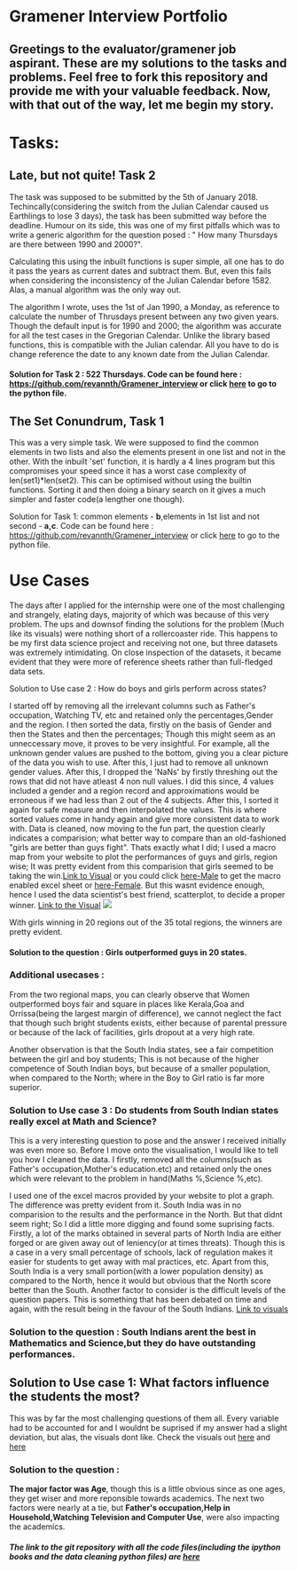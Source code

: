 
# Gramener Interview Portfolio


## Greetings to the evaluator/gramener job aspirant. These are my solutions to the tasks and problems. Feel free to fork this repository and provide me with your valuable feedback. Now, with that out of the way, let me begin my story.


# Tasks:


## Late, but not quite! Task 2



The task was supposed to be submitted by the 5th of January 2018. Techincally(considering the switch from the Julian Calendar caused us Earthlings to lose 3 days), the task has been submitted way before the deadline. Humour on its side, this was one of my first pitfalls which was to write a generic algorithm for the question posed : " How many Thursdays are there between 1990 and 2000?".

Calculating this using the inbuilt functions is super simple, all one has to do it pass the years as current dates and subtract them. But, even this fails when considering the inconsistency of the Julian Calendar before 1582. Alas, a manual algorithm was the only way out. 

The algorithm I wrote, uses the 1st of Jan 1990, a Monday, as reference to calculate the number of Thrusdays present between any two given years. Though the default input is for 1990 and 2000; the algorithm was accurate for all the test cases in the Gregorian Calendar. Unlike the library based functions, this is compatible with the Julian calendar. All you have to do is change reference the date to any known date from the Julian Calendar. 

#### Solution for Task 2 : 522 Thursdays. Code can be found here : https://github.com/revannth/Gramener_interview or click [here](https://github.com/revannth/Gramener_interview/blob/master/Task2.py) to go to the python file.

## The Set Conundrum, Task 1

This was a very simple task. We were supposed to find the common elements in two lists and also the elements present in one list and not in the other. With the inbuilt 'set' function, it is hardly a 4 lines program but this compromises your speed since it has a worst case complexity of len(set1)\*len(set2). This can be optimised without using the builtin functions. Sorting it and then doing a binary search on it gives a much simpler and faster code(a lengther one though).

Solution for Task 1: common elements - **b**,elements in 1st list and not second - **a,c**. Code can be found here : https://github.com/revannth/Gramener_interview or click [here](https://github.com/revannth/Gramener_interview/blob/master/Task1.py) to go to the python file.


# Use Cases

The days after I applied for the internship were one of the most challenging and strangely, elating days, majority of which was because of this very problem. The ups and downsof finding the solutions for the problem (Much like its visuals) were nothing short of a rollercoaster ride. This happens to be my first data science project and receiving not one, but three datasets was extremely intimidating. On close inspection of the datasets, it became evident that they were more of reference sheets rather than full-fledged data sets.




Solution to Use case 2 : How do boys and girls perform across states?

I started off by removing all the irrelevant columns such as Father's occupation, Watching TV, etc and retained only the percentages,Gender and the region. I then sorted the data, firstly on the basis of Gender and then the States and then the percentages; Though this might seem as an unneccessary move, it proves to be very insightful. For example, all the unknown gender values are pushed to the bottom, giving you a clear picture of the data you wish to use. After this, I just had to remove all unknown gender values. After this, I dropped the 'NaNs' by firstly threshing out the rows that did not have atleast 4 non null values. I did this since, 4 values included a gender and a region record and approximations would be erroneous if we had less than 2 out of the 4 subjects. After this, I sorted it again for safe measure and then interpolated the values. This is where sorted values come in handy again and give more consistent data to work with. Data is cleaned, now moving to the fun part, the question clearly indicates a comparision; what better way to compare than an old-fashioned "girls are better than guys fight". Thats exactly what I did; I used a macro map from your website to plot the performances of guys and girls, region wise; It was pretty evident from this comparision that girls seemed to be taking the win.[Link to Visual]() or you could click [here-Male](https://github.com/revannth/Gramener_interview/blob/master/Male_Data.xlsm) to get the macro enabled excel sheet or [here-Female](https://github.com/revannth/Gramener_interview/blob/master/Female_Data.xlsm). But this wasnt evidence enough, hence I used the data scientist's best friend, scatterplot, to decide a proper winner. [Link to the Visual](https://sleepy-plateau-86658.herokuapp.com/boyvgirl)
![](https://sleepy-plateau-86658.herokuapp.com/boyvgirl)

With girls winning in 20 regions out of the 35 total regions, the winners are pretty evident.

#### Solution to the question : Girls outperformed guys in 20 states.

### Additional usecases : 
From the two regional maps, you can clearly observe that Women outperformed boys fair and square in places like Kerala,Goa and Orrissa(being the largest margin of difference), we cannot neglect the fact that though such bright students exists, either because of parental pressure or because of the lack of facilities, girls dropout at a very high rate.

Another observation is that the South India states, 
see a fair competition between the girl and boy students; This is not because of the higher competence of South Indian boys, but because of a smaller population, when compared to the North; where in the Boy to Girl ratio is far more superior.

### Solution to Use case 3 : Do students from South Indian states really excel at Math and Science?

This is a very interesting question to pose and the answer I received initially was even more so. Before I move onto the visualisation, I would like to tell you how I cleaned the data. I firstly, removed all the columns(such as Father's occupation,Mother's education.etc) and retained only the ones which were relevant to the problem in hand(Maths %,Science %,etc).

I used one of the excel macros provided by your website to plot a graph. The difference was pretty evident from it. South India was in no comparision to the results and the performance in the North. But that didnt seem right; So I did a little more digging and found some suprising facts. Firstly, a lot of the marks obtained in several parts of North India are either forged or are given away out of leniency(or at times threats). Though this is a case in a very small percentage of schools, lack of regulation makes it easier for students to get away with mal practices, etc. Apart from this, South India is a very small portion(with a lower population density) as compared to the North, hence it would but obvious that the North score better than the South. Another factor to consider is the difficult levels of the question papers. This is something that has been debated on time and again, with the result being in the favour of the South Indians. [Link to visuals](https://sleepy-plateau-86658.herokuapp.com/)

### Solution to the question : South Indians arent the best in Mathematics and Science,but they do have outstanding performances.



## Solution to Use case 1: What factors influence the students the most?

This was by far the most challenging questions of them all. Every variable had to be accounted for and I wouldnt be suprised if my answer had a slight deviation, but alas, the visuals dont like. Check the visuals out [here](https://sleepy-plateau-86658.herokuapp.com/Factor) and [here](https://sleepy-plateau-86658.herokuapp.com/intensefactors)

### Solution to the question :
 **The major factor was Age**, though this is a little obvious since as one ages, they get wiser and more reponsible towards academics. The next two factors were nearly at a tie, but **Father's occupation,Help in Household,Watching Television and Computer Use**, were also impacting the academics.




##### The link to the git repository with all the code files(including the ipython books and the data cleaning python files) are [here](https://github.com/revannth/Gramener_interview)


